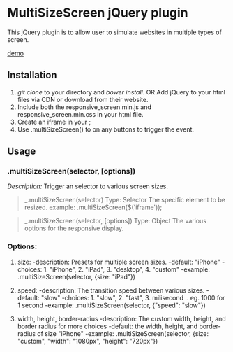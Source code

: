 MultiSizeScreen jQuery plugin
===============================
This jQuery plugin is to allow user to simulate websites in multiple types of screen.

[demo](http://plnkr.co/edit/K3S8ckRmqKPvaMml9HOb?p=preview)

Installation
-------------
1. _git clone_ to your directory and _bower install_. OR Add jQuery to your html files via CDN or download from their website.
2. Include both the responsive_screen.min.js and responsive_screen.min.css in your html file.
3. Create an iframe in your <body>;
4. Use .multiSizeScreen() to on any buttons to trigger the event.

Usage
------
### .multiSizeScreen(selector, [options])
_Description:_ Trigger an selector to various screen sizes.

> _.multiSizeScreen(selector)
> Type: Selector
> The specific element to be resized.
> example: .multiSizeScreen($('iframe'));

> _.multiSizeScreen(selector, [options])
> Type: Object
> The various options for the responsive display. 

### Options:
1. size: 
-description: Presets for multiple screen sizes.
-default: "iPhone"
-choices: 1. "iPhone", 2. "iPad", 3. "desktop", 4. "custom"
-example: .multiSizeScreen(selector, {size: "iPad"})

2. speed:
-description: The transition speed between various sizes.
-default: "slow"
-choices: 1. "slow", 2. "fast", 3. milisecond .. eg. 1000 for 1 second
-example: .multiSizeScreen(selector, {"speed": "slow"})

3. width, height, border-radius
-description: The custom width, height, and border radius for more choices
-default: the width, height, and border-radius of size "iPhone"
-example: .multiSizeScreen(selector, {size: "custom", "width": "1080px", "height": "720px"})

